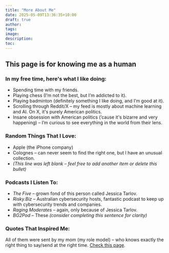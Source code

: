 ```yaml
---
title: "More About Me"
date: 2025-05-09T13:36:35+10:00
draft: true
author:
tags:
image: 
description:
toc:
--- 
```


<!-- --- hugo theme archetype:
title: "About Me"
date: 2025-05-09T13:36:35+10:00
draft: true
author:
tags:
image:
description:
toc:
--- -->

## This page is for knowing me as a human 

### In my free time, here's what I like doing:
- Spending time with my friends.
- Playing chess (I’m not the best, but I’m addicted to it).
- Playing badminton (definitely something I like doing, and I’m good at it).
- Scrolling through Reddit/X – my feed is mostly about machine learning and AI. On X, it's purely American politics.
- Insane obsession with American politics (’cause it's bizarre and very happening) – I’m curious to see everything in the world from their lens.

### Random Things That I Love:
- Apple (the iPhone company)
- Colognes – can never seem to find the right one, but I have an unusual collection.
- *(This line was left blank – feel free to add another item or delete this bullet)*

### Podcasts I Listen To:
- *The Five* – grown fond of this person called Jessica Tarlov.
- *Risky.Biz* – Australian cybersecurity hosts, fantastic podcast to keep up with cybersecurity trends and companies.
- *Raging Moderates* – again, only because of Jessica Tarlov.
- *BG2Pod* – These *(consider completing this sentence for clarity)*

### Quotes That Inspired Me:

All of them were sent by my mom (my role model) – who knows exactly the right thing to say/send at the right time. [Check this page](http://localhost:1313/quotes/).


